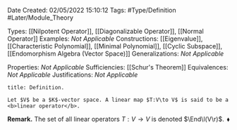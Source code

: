 <div class="topSpace"></div>

Date Created: 02/05/2022 15:10:12
Tags: #Type/Definition #Later/Module_Theory

Types: [[Nilpotent Operator]], [[Diagonalizable Operator]], [[Normal Operator]]
Examples: <i>Not Applicable</i>
Constructions: [[Eigenvalue]], [[Characteristic Polynomial]], [[Minimal Polynomial]], [[Cyclic Subspace]], [[Endomorphism Algebra (Vector Space)]]
Generalizations: <i>Not Applicable</i>

Properties: <i>Not Applicable</i>
Sufficiencies: [[Schur's Theorem]]
Equivalences: <i>Not Applicable</i>
Justifications: <i>Not Applicable</i>

``` ad-Definition
title: Definition.

Let $V$ be a $K$-vector space. A linear map $T:V\to V$ is said to be a <b>linear operator</b>.

```

<b>Remark.</b> The set of all linear operators $T:V\to V$ is denoted $\End\l(V\r)$.<span style="float:right;">$\blacklozenge$</span>
